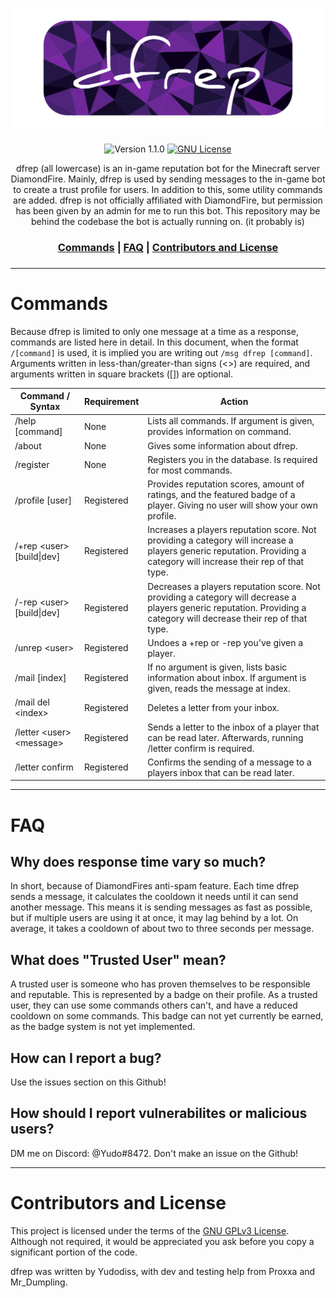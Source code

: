 <h1 align="center">
  <img src="https://github.com/Yudodissed/dfrep/blob/main/logo.png?raw=tru" width="500px" alt="dfrep"></a>
</h1>

<p align="center">
 <a>
  <img src="https://img.shields.io/badge/Version-1.1.0-blueviolet" alt="Version 1.1.0">
 </a>
 <a href="https://www.gnu.org/licenses/gpl-3.0">
  <img src="https://img.shields.io/badge/License-GPLv3-blue.svg" alt="GNU License">
 </a>
</p>

<p align="center">
  dfrep (all lowercase) is an in-game reputation bot for the Minecraft server DiamondFire. Mainly, dfrep is used by sending messages to the in-game bot to create a trust profile for users. In addition to this, some utility commands are added. dfrep is not officially affiliated with DiamondFire, but permission has been given by an admin for me to run this bot. This repository may be behind the codebase the bot is actually running on. (it probably is) <br>
</p>

<h3 align="center">
<a href="https://github.com/Yudodissed/dfrep/tree/main?readme=1#commands">Commands</a> | <a href="https://github.com/Yudodissed/dfrep/tree/main?readme=1#faq">FAQ</a> | <a href="https://github.com/Yudodissed/dfrep/tree/main?readme=1#contributors-and-license">Contributors and License</a>
<h3>

---

# Commands
Because dfrep is limited to only one message at a time as a response, commands are listed here in detail.
In this document, when the format ```/[command]``` is used, it is implied you are writing out ```/msg dfrep [command]```. <br> Arguments written in less-than/greater-than signs (<>) are required, and arguments written in square brackets ([]) are optional. 

<table>
<thead>
  <tr>
    <th>Command / Syntax</th>
    <th>Requirement</th>
    <th>Action</th>
  </tr>
</thead>
<tbody>
  <tr>
    <td>/help [command]</td>
    <td>None</td>
    <td>Lists all commands. If argument is given, provides information on command.</td>
  </tr>
  <tr>
    <td>/about</td>
    <td>None</td>
    <td>Gives some information about dfrep.</td>
  </tr>
  <tr>
    <td>/register</td>
    <td>None</td>
    <td>Registers you in the database. Is required for most commands.</td>
  </tr>
  <tr>
    <td>/profile [user]</td>
    <td>Registered</td>
    <td>Provides reputation scores, amount of ratings, and the featured badge of a player. Giving no user will show your own profile.</td>
  </tr>
  <tr>
    <td>/+rep &lt;user&gt; [build|dev]</td>
    <td>Registered</td>
    <td>Increases a players reputation score. Not providing a category will increase a players generic reputation. Providing a category will increase their rep of that type.</td>
  </tr>
  <tr>
    <td>/-rep &lt;user&gt; [build|dev]</td>
    <td>Registered</td>
    <td>Decreases a players reputation score. Not providing a category will decrease a players generic reputation. Providing a category will decrease their rep of that type.</td>
  </tr>
  <tr>
    <td>/unrep &lt;user&gt;</td>
    <td>Registered</td>
    <td>Undoes a +rep or -rep you've given a player.</td>
  </tr>
  <tr>
    <td>/mail [index]</td>
    <td>Registered</td>
    <td>If no argument is given, lists basic information about inbox. If argument is given, reads the message at index.</td>
  </tr>
  <tr>
    <td>/mail del &lt;index&gt;</td>
    <td>Registered</td>
    <td>Deletes a letter from your inbox.</td>
  </tr>
  <tr>
    <td>/letter &lt;user&gt; &lt;message&gt;</td>
    <td>Registered</td>
    <td>Sends a letter to the inbox of a player that can be read later. Afterwards, running /letter confirm is required.</td>
  </tr>
  <tr>
    <td>/letter confirm</td>
    <td>Registered</td>
    <td>Confirms the sending of a message to a players inbox that can be read later.</td>
  </tr>
</tbody>
</table>

---

# FAQ

## Why does response time vary so much?
  In short, because of DiamondFires anti-spam feature. Each time dfrep sends a message, it calculates the cooldown it needs until it can send another
  message. This means it is sending messages as fast as possible, but if multiple users are using it at once, it may lag behind by a lot. On average,
  it takes a cooldown of about two to three seconds per message.

## What does "Trusted User" mean?
  A trusted user is someone who has proven themselves to be responsible and reputable. This is represented by a badge on their profile. As a trusted user,
  they can use some commands others can't, and have a reduced cooldown on some commands. This badge can not yet currently be earned, as the badge system is not yet implemented.
  
## How can I report a bug?
  Use the issues section on this Github!
  
## How should I report vulnerabilites or malicious users?
  DM me on Discord: @Yudo#8472. Don't make an issue on the Github!

---

# Contributors and License

This project is licensed under the terms of the [GNU GPLv3 License](/LICENSE). Although not required, it would be appreciated you ask before you copy a significant portion of the code. 

dfrep was written by Yudodiss, with dev and testing help from Proxxa and Mr_Dumpling.
